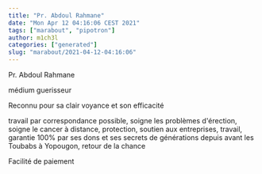 ```yaml
---
title: "Pr. Abdoul Rahmane"
date: "Mon Apr 12 04:16:06 CEST 2021"
tags: ["marabout", "pipotron"]
author: m1ch3l
categories: ["generated"]
slug: "marabout/2021-04-12-04:16:06"
---
```


Pr. Abdoul Rahmane

médium guerisseur

Reconnu pour sa clair voyance et son efficacité

travail par correspondance possible, soigne les problèmes d'érection, soigne le cancer à distance, protection, soutien aux entreprises, travail, garantie 100% par ses dons et ses secrets de générations depuis avant les Toubabs à Yopougon, retour de la chance

Facilité de paiement
